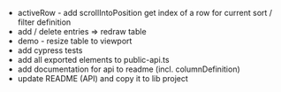 * activeRow - add scrollIntoPosition
  get index of a row for current sort / filter definition
* add / delete entries => redraw table
* demo - resize table to viewport
* add cypress tests
* add all exported elements to public-api.ts
* add documentation for api to readme (incl. columnDefinition)
* update README (API) and copy it to lib project
